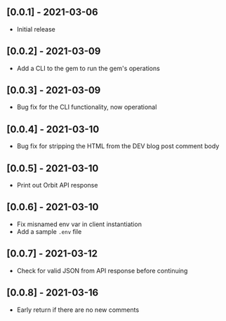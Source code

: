## [0.0.1] - 2021-03-06

- Initial release

## [0.0.2] - 2021-03-09

- Add a CLI to the gem to run the gem's operations

## [0.0.3] - 2021-03-09

- Bug fix for the CLI functionality, now operational

## [0.0.4] - 2021-03-10

- Bug fix for stripping the HTML from the DEV blog post comment body

## [0.0.5] - 2021-03-10

- Print out Orbit API response

## [0.0.6] - 2021-03-10

- Fix misnamed env var in client instantiation
- Add a sample `.env` file

## [0.0.7] - 2021-03-12

- Check for valid JSON from API response before continuing

## [0.0.8] - 2021-03-16

- Early return if there are no new comments